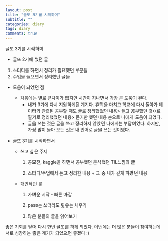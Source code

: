 ```yaml
---
layout: post
title: "글또 3기를 시작하며"
subtitle: ""
categories: diary
tags: diary
comments: true
---
```


 

글또 3기를 시작하며

- 글또 2기에 썼던 글

1. 스터디를 하면서 정리가 필요했던 부분들
2. 수업을 들으면서 정리했던 글들



- 도움이 되었던 점
  - 처음에는 별로 큰차이가 없지만 시간이 지나면서 가장 큰 도움이 된다.
    - 내가 3기에 다시 지원하게된 계기다. 휴학을 마치고 학교에 다시 돌아가 데이터와 관련된 공부할 때도 글로 정리했었던 내용> 들고 공부했던 것ㅇ르 필기로 정리했었던 내용> 듣기만 했던 내용 순으로 나에게 도움이 되었다. 
    - 글을 쓰는 것은 글을 쓰고 정리하지 않았던 나에게는 부담이었다. 하지만, 가장 많이 돌아 오는 것은 내 언어로 글을 쓰는 것이였다.



- 글또 3기를 시작하면서

  - 쓰고 싶은 주제

    1) 공모전, kaggle을 하면서  공부했던 분석했던 TIL느낌의 글

    2) 스터디/수업에서 듣고 정리한 내용 + 그 중 내가 깊게 파봤던 내용

  - 개인적인 룰

    1) 가벼운 시작 - 빠른 마감

    2) pass는 쓰더라도 횟수는 채우기

    3) 많은 분들의 글을 읽어보기



좋은 기회를 얻어 다시 한번 글또를 하게 되었다. 이번에는 더  많은 분들이 참여하는데 서로 성장하는 좋은 계기가 되었으면 좋겠다 :)




